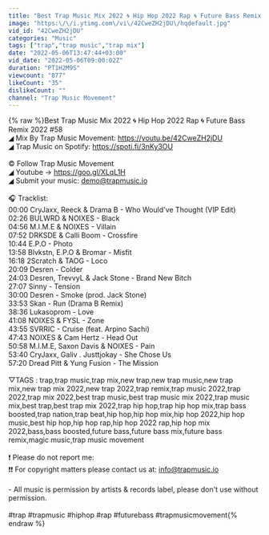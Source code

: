 ```yaml
---
title: "Best Trap Music Mix 2022 🌀 Hip Hop 2022 Rap 🌀 Future Bass Remix 2022 #58"
image: "https:\/\/i.ytimg.com\/vi\/42CweZH2jDU\/hqdefault.jpg"
vid_id: "42CweZH2jDU"
categories: "Music"
tags: ["trap","trap music","trap mix"]
date: "2022-05-06T13:47:44+03:00"
vid_date: "2022-05-06T09:00:02Z"
duration: "PT1H2M9S"
viewcount: "877"
likeCount: "35"
dislikeCount: ""
channel: "Trap Music Movement"
---
```

{% raw %}Best Trap Music Mix 2022 🌀 Hip Hop 2022 Rap 🌀 Future Bass Remix 2022 #58<br />◢ Mix By Trap Music Movement: <a rel="nofollow" target="blank" href="https://youtu.be/42CweZH2jDU">https://youtu.be/42CweZH2jDU</a><br />◢ Trap Music on Spotify: <a rel="nofollow" target="blank" href="https://spoti.fi/3nKy3OU">https://spoti.fi/3nKy3OU</a><br /><br />© Follow Trap Music Movement<br />◢ Youtube → <a rel="nofollow" target="blank" href="https://goo.gl/XLqL1H">https://goo.gl/XLqL1H</a><br />◢ Submit your music: demo@trapmusic.io<br /><br />🎧 Tracklist: <br />00:00 CryJaxx, Reeck &amp; Drama B - Who Would've Thought (VIP Edit)<br />02:26 BULWRD &amp; NOIXES - Black<br />04:56 M.I.M.E &amp; NOIXES - Villain<br />07:52 DRKSDE &amp; Calli Boom - Crossfire<br />10:44 E.P.O - Photo<br />13:58 Blvkstn, E.P.O &amp; Bromar - Misfit<br />16:18 2Scratch &amp; TAOG - Loco<br />20:09 Desren - Colder<br />24:03 Desren, TrevvyL &amp; Jack Stone - Brand New Bitch<br />27:07 Sinny - Tension<br />30:00 Desren - Smoke (prod. Jack Stone)<br />33:53 Skan - Run (Drama B Remix)<br />38:36 Lukasoprom - Love<br />41:08 NOIXES &amp; FYSL - Zone<br />43:55 SVRRIC - Cruise (feat. Arpino Sachi)<br />47:43 NOIXES &amp; Cam Hertz - Head Out<br />50:58 M.I.M.E, Saxon Davis &amp; NOIXES - Pain<br />53:40 CryJaxx, Galiv . Justtjokay - She Chose Us<br />57:20 Dread Pitt &amp; Yung Fusion - The Mission<br /><br />▽TAGS : trap,trap music,trap mix,new trap,new trap music,new trap mix,new trap mix 2022,new trap 2022,trap remix,trap music 2022,trap 2022,trap mix 2022,best trap music,best trap music mix 2022,trap music mix,best trap,best trap mix 2022,trap hip hop,trap hip hop mix,trap bass boosted,trap nation,trap beat,hip hop,hip hop mix,hip hop 2022,hip hop music,best hip hop,hip hop rap,hip hop 2022 rap,hip hop mix 2022,bass,bass boosted,future bass,future bass mix,future bass remix,magic music,trap music movement<br /><br />❗ Please do not report me:<br />❗❗ For copyright matters please contact us at: info@trapmusic.io<br /><br />- All music is permission by artists &amp; records label, please don't use without permission.<br /><br /> #trap #trapmusic #hiphop #rap #futurebass #trapmusicmovement{% endraw %}
